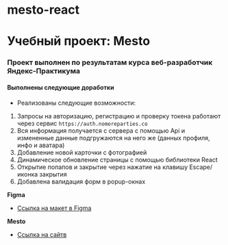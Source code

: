 # mesto-react
# Учебный проект: Mesto

### Проект выполнен по результатам курса веб-разработчик Яндекс-Практикума

#### Выполнены следующие доработки

* Реализованы следующие возможности:

1) Запросы на авторизацию, регистрацию и проверку токена работают через сервис `https://auth.nomoreparties.co`
2) Вся информация получается с сервера с помощью Api и измененные данные подгружаются на него же (данных профиля, инфо и аватара)
3) Добавление новой карточки с фотографией 
4) Динамическое обновление страницы с помощью библиотеки React
5) Открытие попапов и закрытие через нажатие на клавишу Escape/иконка закрытия
6) Добавлена валидация форм в popup-окнах

**Figma**

* [Ссылка на макет в Figma](https://www.figma.com/file/kRVLKwYG3d1HGLvh7JFWRT/JavaScript.-Sprint-6?node-id=0%3A1)

**Mesto**

* [Ссылка на сайтв](https://romanriyanov.github.io/react-mesto-auth)

